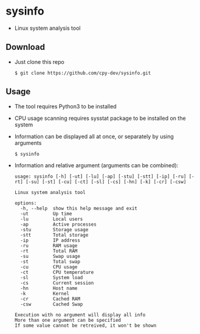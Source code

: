 # sysinfo
- Linux system analysis tool 

## Download
- Just clone this repo

      $ git clone https://github.com/cpy-dev/sysinfo.git 

## Usage
- The tool requires Python3 to be installed
- CPU usage scanning requires sysstat package to be installed on the system
- Information can be displayed all at once, or separately by using arguments
  
      $ sysinfo


- Information and relative argument (arguments can be combined):

      usage: sysinfo [-h] [-ut] [-lu] [-ap] [-stu] [-stt] [-ip] [-ru] [-rt] [-su] [-st] [-cu] [-ct] [-sl] [-cs] [-hn] [-k] [-cr] [-csw]
      
      Linux system analysis tool
      
      options:
        -h, --help  show this help message and exit
        -ut         Up time
        -lu         Local users
        -ap         Active processes
        -stu        Storage usage
        -stt        Total storage
        -ip         IP address
        -ru         RAM usage
        -rt         Total RAM
        -su         Swap usage
        -st         Total swap
        -cu         CPU usage
        -ct         CPU temperature
        -sl         System load
        -cs         Current session
        -hn         Host name
        -k          Kernel
        -cr         Cached RAM
        -csw        Cached Swap
      
      Execution with no argument will display all info
      More than one argument can be specified
      If some value cannot be retreived, it won't be shown
